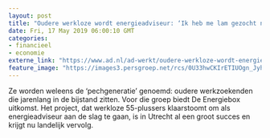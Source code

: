```yaml
---
layout: post
title: "Oudere werkloze wordt energieadviseur: ‘Ik heb me lam gezocht naar een baan’"
date: Fri, 17 May 2019 06:00:10 GMT
categories: 
- financieel 
- economie 
externe_link: "https://www.ad.nl/ad-werkt/oudere-werkloze-wordt-energieadviseur-ik-heb-me-lam-gezocht-naar-een-baan~a741265a/"
feature_image: "https://images3.persgroep.net/rcs/0U33hwCKIrETIUOgn_Jyh5qmkjM/diocontent/148537086/_fitwidth/400/?appId=21791a8992982cd8da851550a453bd7f&quality=0.7"
---
```


Ze worden weleens de ‘pechgeneratie’ genoemd: oudere werkzoekenden die jarenlang in de bijstand zitten. Voor die groep biedt De Energiebox uitkomst. Het project, dat werkloze 55-plussers klaarstoomt om als energieadviseur aan de slag te gaan, is in Utrecht al een groot succes en krijgt nu landelijk vervolg.
